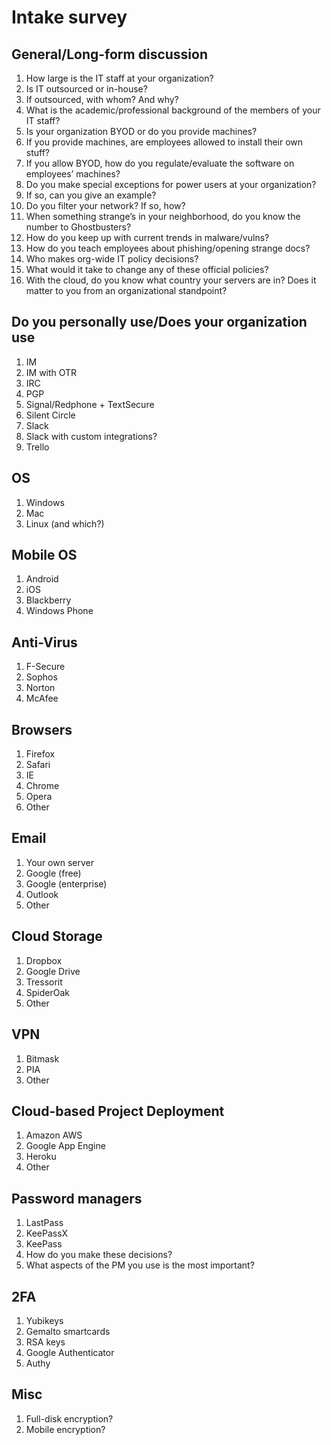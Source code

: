 #	Intake survey

##	General/Long-form discussion

1.	How large is the IT staff at your organization?
1.	Is IT outsourced or in-house?
1.	If outsourced, with whom? And why?
1.	What is the academic/professional background of the members of your IT staff?
1.	Is your organization BYOD or do you provide machines?
1.	If you provide machines, are employees allowed to install their own stuff?
1.	If you allow BYOD, how do you regulate/evaluate the software on employees’ machines?
1.	Do you make special exceptions for power users at your organization?
1.	If so, can you give an example?
1.	Do you filter your network?  If so, how?
1.	When something strange’s in your neighborhood, do you know the number to Ghostbusters?
1.	How do you keep up with current trends in malware/vulns?
1.	How do you teach employees about phishing/opening strange docs?
1.	Who makes org-wide IT policy decisions?
1.	What would it take to change any of these official policies?
1.	With the cloud, do you know what country your servers are in?  Does it matter to you from an organizational standpoint?

##	Do you personally use/Does your organization use

1.	IM
1.	IM with OTR
1.	IRC
1.	PGP
1.	Signal/Redphone + TextSecure
1.	Silent Circle
1.	Slack
1.	Slack with custom integrations?
1.	Trello

##	OS

1.	Windows
1.	Mac
1.	Linux (and which?)

## Mobile OS

1.	Android
1.	iOS
1.	Blackberry
1.	Windows Phone

## Anti-Virus

1.	F-Secure
1.	Sophos
1.	Norton
1.	McAfee

## Browsers

1.	Firefox
1.	Safari
1.	IE
1.	Chrome
1.	Opera
1.	Other

## Email

1.	Your own server
1.	Google (free)
1.	Google (enterprise)
1.	Outlook
1.	Other

## Cloud Storage

1.	Dropbox
1.	Google Drive
1.	Tressorit
1.	SpiderOak
1.	Other

## 	VPN

1.	Bitmask
1.	PIA
1.	Other

## Cloud-based Project Deployment

1.	Amazon AWS
1.	Google App Engine
1.	Heroku
1.	Other

## Password managers

1.	LastPass
1.	KeePassX
1.	KeePass
1.	How do you make these decisions?
1.	What aspects of the PM you use is the most important?

## 2FA

1.	Yubikeys
1.	Gemalto smartcards
1.	RSA keys
1.	Google Authenticator
1.	Authy

## Misc

1.	Full-disk encryption?
1.	Mobile encryption?
